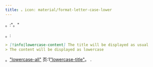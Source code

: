 ```yaml
---
title: 。icon: material/format-letter-case-lower
---
```


。:"。"

。:

```md
> [!info|lowercase-content] The title will be displayed as usual
> The content will be displayed as lowercase
```

。["lowercase-all"](../combined-styling/page-15.md)
页:1["lowercase-title"](../title-styling/page-15.md)。
.

